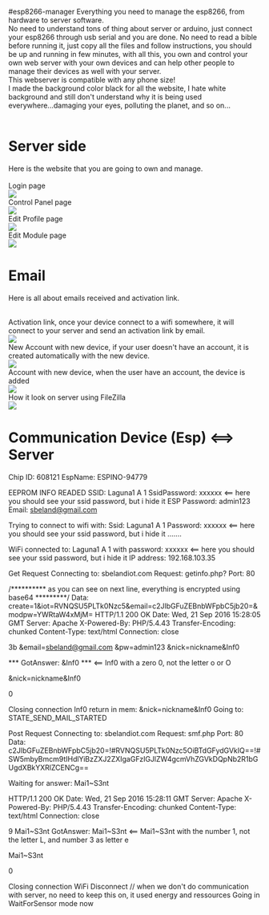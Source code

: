 #esp8266-manager
Everything you need to manage the esp8266, from hardware to server software.<br>
No need to understand tons of thing about server or arduino, just connect your esp8266 through usb serial and you are done. No need to read a bible before running it, just copy all the files and follow instructions, you should be up and running in few minutes, with all this, you own and control your own web server with your own devices and can help other people to manage their devices as well with your server.<br>
This webserver is compatible with any phone size!<br>
I made the background color black for all the website, I hate white background and still don't understand why it is being used everywhere...damaging your eyes, polluting the planet, and so on...<br><br>

<h1>Server side</h1>

Here is the website that you are going to own and manage.<br><br>
Login page<br>
<img src="http://sbelandiot.com/github/IOT Login.png"><br>
Control Panel page<br>
<img src="http://sbelandiot.com/github/IOT Control Panel.png"><br>
Edit Profile page<br>
<img src="http://sbelandiot.com/github/IOT Profile.png"><br>
Edit Module page<br>
<img src="http://sbelandiot.com/github/IOTModuleespino94779.png"><br>

<h1>Email</h1>
Here is all about emails received and activation link.<br><br>

Activation link, once your device connect to a wifi somewhere, it will connect to your server and send an activation link by email.<br>
<img src="http://sbelandiot.com/github/emailactivate.jpg"><br>
New Account with new device, if your user doesn't have an account, it is created automatically with the new device.<br>
<img src="http://sbelandiot.com/github/newaccount.jpg"><br>
Account with new device, when the user have an account, the device is added<br>
<img src="http://sbelandiot.com/github/newdevice.jpg"><br>
How it look on server using FileZilla<br>
<img src="http://sbelandiot.com/github/fz.jpg"><br>

<h1>Communication Device (Esp) <==> Server</h1>
Chip ID: 608121
EspName: ESPINO-94779

EEPROM INFO READED
SSID: Laguna1 A 1
SsidPassword: xxxxxx <== here you should see your ssid password, but i hide it
ESP Password: admin123
Email: sbeland@gmail.com

Trying to connect to wifi with:
Ssid: Laguna1 A 1
Password: xxxxxx <== here you should see your ssid password, but i hide it
.......

WiFi connected to: Laguna1 A 1
with password: xxxxxx <== here you should see your ssid password, but i hide it
IP address: 192.168.103.35

Get Request
Connecting to: sbelandiot.com
Request: getinfo.php?
Port: 80

/********** as you can see on next line, everything is encrypted using base64 *********/
Data: create=1&iot=RVNQSU5PLTk0Nzc5&email=c2JlbGFuZEBnbWFpbC5jb20=&modpw=YWRtaW4xMjM=
HTTP/1.1 200 OK
Date: Wed, 21 Sep 2016 15:28:05 GMT
Server: Apache
X-Powered-By: PHP/5.4.43
Transfer-Encoding: chunked
Content-Type: text/html
Connection: close

3b
&email=sbeland@gmail.com
&pw=admin123
&nick=nickname&Inf0

*** GotAnswer: &Inf0 ***  <== Inf0 with a zero 0, not the letter o or O

&nick=nickname&Inf0

0


Closing connection
Inf0 return in mem: 
&nick=nickname&Inf0
Going to: STATE_SEND_MAIL_STARTED

Post Request
Connecting to: sbelandiot.com
Request: smf.php
Port: 80
Data: c2JlbGFuZEBnbWFpbC5jb20=!#RVNQSU5PLTk0Nzc5OiBTdGFydGVkIQ==!#SW5mbyBmcm9tIHdlYiBzZXJ2ZXIgaGFzIGJlZW4gcmVhZGVkDQpNb2R1bGUgdXBkYXRlZCENCg==

Waiting for answer: Mai1~S3nt

HTTP/1.1 200 OK
Date: Wed, 21 Sep 2016 15:28:11 GMT
Server: Apache
X-Powered-By: PHP/5.4.43
Transfer-Encoding: chunked
Content-Type: text/html
Connection: close

9
Mai1~S3nt
GotAnswer: Mai1~S3nt  <== Mai1~S3nt with the number 1, not the letter L, and number 3 as letter e

Mai1~S3nt

0


Closing connection
WiFi Disconnect  // when we don't do communication with server, no need to keep this on, it used energy and ressources
Going in WaitForSensor mode now


